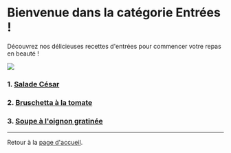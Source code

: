 # Bienvenue dans la catégorie Entrées !

Découvrez nos délicieuses recettes d'entrées pour commencer votre repas en beauté !

![](https://images.ricardocuisine.com/services/recipes/8440.jpg)

### 1. [Salade César](recettes/salade-cesar.md)

### 2. [Bruschetta à la tomate](recettes/bruschetta-tomate.md)

### 3. [Soupe à l'oignon gratinée](recettes/soupe-oignon-gratinee.md)

---

Retour à la [page d'accueil](index.md).
